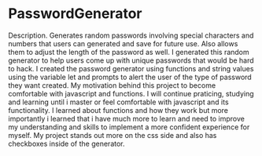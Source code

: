 # PasswordGenerator

Description.
Generates random passwords involving special characters and numbers that users can generated and save for future use. Also allows them to adjust the length of the password as well.
I generated this random generator to help users come up with unique passwords that would be hard to hack.
I created the password generator using functions and string values using the variable let and prompts to alert the user of the type of password they want created.
My motivation behind this project to become comfortable with javascript and functions. I will continue praticing, studying and learning until i master or feel comfortable with javascript and its functionality.
I learned about functions and how they work but more importantly i learned that i have much more to learn and need to improve my understanding and skills to implement a more confident experience for myself.
My project stands out more on the css side and also has checkboxes inside of the generator.

